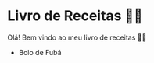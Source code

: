 # Livro de Receitas :man_cook:

Olá! Bem vindo ao meu livro de receitas :cookie::book:

- Bolo de Fubá
